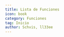 ```yaml
---
title: Lista de Funciones
icon: book
category: Funciones
tag: Inicio
author: Schvis, ll33ee
---
```


<AutoCatalog />


